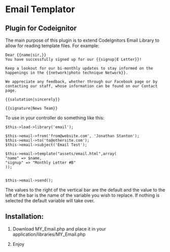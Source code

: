 # Email Templator

## Plugin for Codeignitor

The main purpose of this plugin is to extend CodeIgnitors Email Library to allow for reading template files. For example:


    Dear {{name|sir,}} 
    You have successfully signed up for our {{signup|E Letter}}! 

	Keep a lookout for our bi-monthly updates to stay informed on the happenings in the {{network|photo technique Network}}. 

	We appreciate any feedback, whether through our Facebook page or by contacting our staff, whose information can be found on our Contact page.

	{{salutation|sincerely}}

	{{signature|News Team}}
To use in your controller do something like this:

	$this->load->library('email');

	$this->email->from('from@website.com', 'Jonathan Stanton');
	$this->email->to('to@othersite.com'); 
	$this->email->subject('Email Test');

	$this->email->template("assets/email.html",array(
	"name" => $name,
	"signup" => "Monthly Letter #B"
	));


	$this->email->send();


The values to the right of the vertical bar are the default and the value to the left of the bar is the name of the variable you wish to replace. If nothing is selected the default variable will take over. 

## Installation: 

1) Download MY\_Email.php and place it in your application/libraries/MY\_Email.php 

2) Enjoy